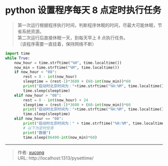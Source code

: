 # python 设置程序每天 8 点定时执行任务


> 第一次运行根据程序执行时间，判断程序休眠的时间，尽最大可能休眠，节省系统资源。  
> 第二次运行后直接休眠一天，到每天早上 8 点执行任务。  
> （该程序需要一直挂着，保持网络不断）

<!--more-->

```python
import time
while True:
    now_hour = time.strftime("%H", time.localtime())
    now_min = time.strftime("%M", time.localtime())
    if now_hour < "08":
        rest = 8 - int(now_hour)
        sleeptime = (rest-1)*3600 + (60-int(now_min))*60
        print("启动时北京时间为："+time.strftime("%H:%M", time.localtime()),"\t 软件将在",rest-1,"小时",int((sleeptime-(rest-1)*3600)/60),"分钟后发送数据")
        time.sleep(sleeptime)
    elif now_hour > "08":
        rest = 8 - int(now_hour) + 24
        sleeptime = (rest-1)*3600 + (60-int(now_min))*60
        print("启动时北京时间为："+time.strftime("%H:%M", time.localtime()),"\t 软件将在",rest-1,"小时",int((sleeptime-(rest-1)*3600)/60),"分钟后发送数据")
        time.sleep(sleeptime)
    elif now_hour == "08":
        print("启动时北京时间为：" + time.strftime("%H:%M", time.localtime()), "\t 软件将在每天 8 点发送数据！")
        # 以下为定时任务
        print("数据")
        time.sleep(86400-int(now_min)*60)
```


---

> 作者: [xucong](https://shiqustudio.github.io/)  
> URL: http://localhost:1313/pysettime/  

